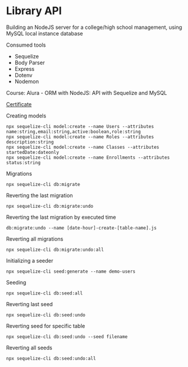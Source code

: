 # Library API

Building an NodeJS server for a college/high school management, using MySQL local instance database

Consumed tools
- Sequelize
- Body Parser
- Express
- Dotenv
- Nodemon

Course: Alura - ORM with NodeJS: API with Sequelize and MySQL

[Certificate](https://cursos.alura.com.br/user/bruno-andrade18/course/orm-nodejs-api-sequelize-mysql/certificate)

Creating models

	npx sequelize-cli model:create --name Users --attributes name:string,email:string,active:boolean,role:string
	npx sequelize-cli model:create --name Roles --attributes description:string
	npx sequelize-cli model:create --name Classes --attributes startedDate:dateonly
	npx sequelize-cli model:create --name Enrollments --attributes status:string

Migrations

	npx sequelize-cli db:migrate

Reverting the last migration

	npx sequelize-cli db:migrate:undo

Reverting the last migration by executed time

	db:migrate:undo --name [date-hour]-create-[table-name].js

Reverting all migrations

	npx sequelize-cli db:migrate:undo:all

Initializing a seeder

	npx sequelize-cli seed:generate --name demo-users
	
Seeding

	npx sequelize-cli db:seed:all

Reverting last seed

	npx sequelize-cli db:seed:undo

Reverting seed for specific table

	npx sequelize-cli db:seed:undo --seed filename

Reverting all seeds

	npx sequelize-cli db:seed:undo:all